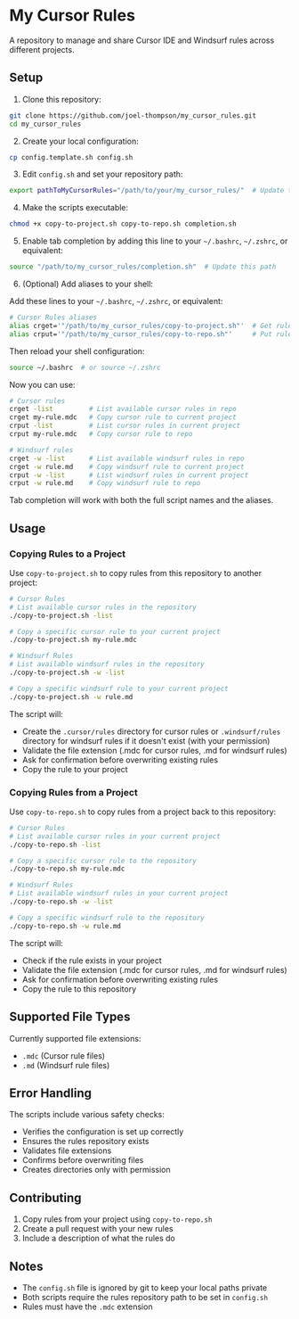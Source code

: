 # My Cursor Rules

A repository to manage and share Cursor IDE and Windsurf rules across different projects.

## Setup

1. Clone this repository:
```bash
git clone https://github.com/joel-thompson/my_cursor_rules.git
cd my_cursor_rules
```

2. Create your local configuration:
```bash
cp config.template.sh config.sh
```

3. Edit `config.sh` and set your repository path:
```bash
export pathToMyCursorRules="/path/to/your/my_cursor_rules/"  # Update this path
```

4. Make the scripts executable:
```bash
chmod +x copy-to-project.sh copy-to-repo.sh completion.sh
```

5. Enable tab completion by adding this line to your `~/.bashrc`, `~/.zshrc`, or equivalent:
```bash
source "/path/to/my_cursor_rules/completion.sh"  # Update this path
```

6. (Optional) Add aliases to your shell:

Add these lines to your `~/.bashrc`, `~/.zshrc`, or equivalent:
```bash
# Cursor Rules aliases
alias crget='"/path/to/my_cursor_rules/copy-to-project.sh"'  # Get rules from repo
alias crput='"/path/to/my_cursor_rules/copy-to-repo.sh"'     # Put rules into repo
```

Then reload your shell configuration:
```bash
source ~/.bashrc  # or source ~/.zshrc
```

Now you can use:
```bash
# Cursor rules
crget -list         # List available cursor rules in repo
crget my-rule.mdc   # Copy cursor rule to current project
crput -list         # List cursor rules in current project
crput my-rule.mdc   # Copy cursor rule to repo

# Windsurf rules
crget -w -list      # List available windsurf rules in repo
crget -w rule.md    # Copy windsurf rule to current project
crput -w -list      # List windsurf rules in current project
crput -w rule.md    # Copy windsurf rule to repo
```

Tab completion will work with both the full script names and the aliases.

## Usage

### Copying Rules to a Project

Use `copy-to-project.sh` to copy rules from this repository to another project:

```bash
# Cursor Rules
# List available cursor rules in the repository
./copy-to-project.sh -list

# Copy a specific cursor rule to your current project
./copy-to-project.sh my-rule.mdc

# Windsurf Rules
# List available windsurf rules in the repository
./copy-to-project.sh -w -list

# Copy a specific windsurf rule to your current project
./copy-to-project.sh -w rule.md
```

The script will:
- Create the `.cursor/rules` directory for cursor rules or `.windsurf/rules` directory for windsurf rules if it doesn't exist (with your permission)
- Validate the file extension (.mdc for cursor rules, .md for windsurf rules)
- Ask for confirmation before overwriting existing rules
- Copy the rule to your project

### Copying Rules from a Project

Use `copy-to-repo.sh` to copy rules from a project back to this repository:

```bash
# Cursor Rules
# List available cursor rules in your current project
./copy-to-repo.sh -list

# Copy a specific cursor rule to the repository
./copy-to-repo.sh my-rule.mdc

# Windsurf Rules
# List available windsurf rules in your current project
./copy-to-repo.sh -w -list

# Copy a specific windsurf rule to the repository
./copy-to-repo.sh -w rule.md
```

The script will:
- Check if the rule exists in your project
- Validate the file extension (.mdc for cursor rules, .md for windsurf rules)
- Ask for confirmation before overwriting existing rules
- Copy the rule to this repository

## Supported File Types

Currently supported file extensions:
- `.mdc` (Cursor rule files)
- `.md` (Windsurf rule files)

## Error Handling

The scripts include various safety checks:
- Verifies the configuration is set up correctly
- Ensures the rules repository exists
- Validates file extensions
- Confirms before overwriting files
- Creates directories only with permission

## Contributing

1. Copy rules from your project using `copy-to-repo.sh`
2. Create a pull request with your new rules
3. Include a description of what the rules do

## Notes

- The `config.sh` file is ignored by git to keep your local paths private
- Both scripts require the rules repository path to be set in `config.sh`
- Rules must have the `.mdc` extension